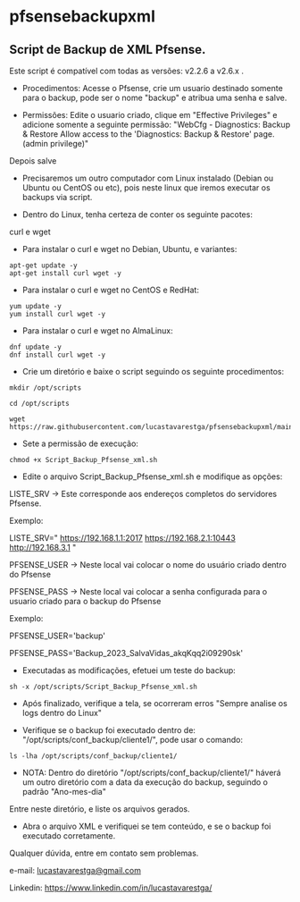 # pfsensebackupxml
## Script de Backup de XML Pfsense.
Este script é compatível com todas as versões: v2.2.6 a v2.6.x .

- Procedimentos:
Acesse o Pfsense, crie um usuario destinado somente para o backup, pode ser o nome "backup" e atribua uma senha e salve.

- Permissões: Edite o usuario criado, clique em "Effective Privileges" e adicione somente a seguinte permissão:
"WebCfg - Diagnostics: Backup & Restore	Allow access to the 'Diagnostics: Backup & Restore' page. (admin privilege)"

Depois salve

- Precisaremos um outro computador com Linux instalado (Debian ou Ubuntu ou CentOS ou etc), pois neste linux que iremos executar os backups via script.

- Dentro do Linux, tenha certeza de conter os seguinte pacotes:

curl e wget

- Para instalar o curl e wget no Debian, Ubuntu, e variantes:

```
apt-get update -y
apt-get install curl wget -y
```

- Para instalar o curl e wget no CentOS e RedHat:

```
yum update -y
yum install curl wget -y
```

- Para instalar o curl e wget no AlmaLinux:

```
dnf update -y
dnf install curl wget -y
```

- Crie um diretório e baixe o script seguindo os seguinte procedimentos:

```
mkdir /opt/scripts 

cd /opt/scripts 

wget https://raw.githubusercontent.com/lucastavarestga/pfsensebackupxml/main/Script_Backup_Pfsense_xml.sh
```

- Sete a permissão de execução:

```
chmod +x Script_Backup_Pfsense_xml.sh
```

- Edite o arquivo Script_Backup_Pfsense_xml.sh e modifique as opções:

LISTE_SRV -> Este corresponde aos endereços completos do servidores Pfsense.

Exemplo:

LISTE_SRV="
https://192.168.1.1:2017
https://192.168.2.1:10443
http://192.168.3.1
"

PFSENSE_USER -> Neste local vai colocar o nome do usuário criado dentro do Pfsense

PFSENSE_PASS -> Neste local vai colocar a senha configurada para o usuario criado para o backup do Pfsense

Exemplo:

PFSENSE_USER='backup'

PFSENSE_PASS='Backup_2023_SalvaVidas_akqKqq2i09290sk'

- Executadas as modificações, efetuei um teste do backup:

```
sh -x /opt/scripts/Script_Backup_Pfsense_xml.sh
```

- Após finalizado, verifique a tela, se ocorreram erros "Sempre analise os logs dentro do Linux"

- Verifique se o backup foi executado dentro de: "/opt/scripts/conf_backup/cliente1/", pode usar o comando:

```
ls -lha /opt/scripts/conf_backup/cliente1/
```

* NOTA: Dentro do diretório "/opt/scripts/conf_backup/cliente1/" háverá um outro diretório com a data da execução do backup, seguindo o padrão "Ano-mes-dia"

Entre neste diretório, e liste os arquivos gerados.

- Abra o arquivo XML e verifiquei se tem conteúdo, e se o backup foi executado corretamente.

Qualquer dúvida, entre em contato sem problemas.

e-mail: lucastavarestga@gmail.com

Linkedin: https://www.linkedin.com/in/lucastavarestga/
